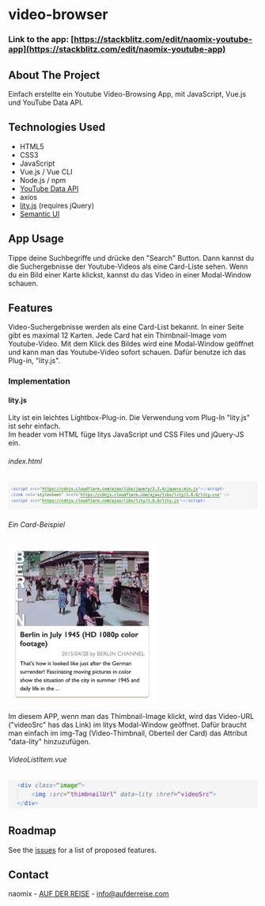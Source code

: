 # video-browser

### Link to the app: [https://stackblitz.com/edit/naomix-youtube-app](https://stackblitz.com/edit/naomix-youtube-app)

## About The Project

Einfach erstellte ein Youtube Video-Browsing App, mit JavaScript, Vue.js und YouTube Data API. 

## Technologies Used 

* HTML5
* CSS3
* JavaScript
* Vue.js / Vue CLI
* Node.js / npm
* [YouTube Data API](https://developers.google.com/youtube/v3)
* axios
* [lity.js](https://sorgalla.com/lity/) (requires jQuery)
* [Semantic UI](https://semantic-ui.com/)

## App Usage

Tippe deine Suchbegriffe und drücke den "Search" Button. Dann kannst du die Suchergebnisse der Youtube-Videos als eine Card-Liste sehen. Wenn du ein Bild einer Karte klickst, kannst du das Video in einer Modal-Window schauen.


## Features

Video-Suchergebnisse werden als eine Card-List bekannt. In einer Seite gibt es maximal 12 Karten. 
Jede Card hat ein Thimbnail-Image vom Youtube-Video. Mit dem Klick des Bildes wird eine Modal-Window geöffnet und kann man das Youtube-Video sofort schauen. Dafür benutze ich das Plug-in, "lity.js".


### Implementation

#### lity.js

Lity ist ein leichtes Lightbox-Plug-in. Die Verwendung vom Plug-In "lity.js" ist sehr einfach.  
Im header vom HTML füge litys JavaScript und CSS Files und jQuery-JS ein.

###### index.html
<img src="images/header.jpg" alt="head" width="800"><br>

###### Ein Card-Beispiel
<img src="images/card.jpg" alt="card" width="300"><br>

Im diesem APP, wenn man das Thimbnail-Image klickt, wird das Video-URL ("videoSrc" has das Link) im litys Modal-Window geöffnet. Dafür braucht man einfach im img-Tag (Video-Thimbnail, Oberteil der Card) das Attribut "data-lity" hinzuzufügen.

###### VideoListItem.vue
<img src="images/img-div.jpg" alt="div" width="600"><br>


## Roadmap

See the [issues](https://github.com/nao-mix/youtube-browse/issues) for a list of proposed features.


## Contact

naomix - [AUF DER REISE](https://aufderreise.com/) - info@aufderreise.com

